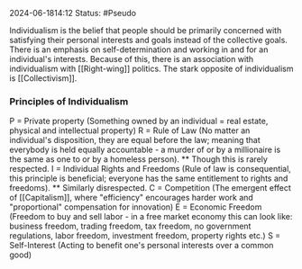 2024-06-1814:12
Status: #Pseudo  

Individualism is the belief that people should be primarily concerned with satisfying their personal interests and goals instead of the collective goals. There is an emphasis on self-determination and working in and for an individual's interests. Because of this, there is an association with individualism with [[Right-wing]] politics. The stark opposite of individualism is [[Collectivism]]. 
### Principles of Individualism 
P = Private property (Something owned by an individual = real estate, physical and intellectual property)
R = Rule of Law (No matter an individual's disposition, they are equal before the law; meaning that everybody is held equally accountable - a murder of or by a millionaire is the same as one to or by a homeless person). ** Though this is rarely respected. 
I = Individual Rights and Freedoms (Rule of law is consequential, this principle is beneficial; everyone has the same entitlement to rights and freedoms). ** Similarly disrespected. 
C = Competition (The emergent effect of [[Capitalism]], where "efficiency" encourages harder work and "proportional" compensation for innovation)
E = Economic Freedom (Freedom to buy and sell labor - in a free market economy this can look like: business freedom, trading freedom, tax freedom, no government regulations, labor freedom, investment freedom, property rights etc.)
S = Self-Interest (Acting to benefit one's personal interests over a common good)

